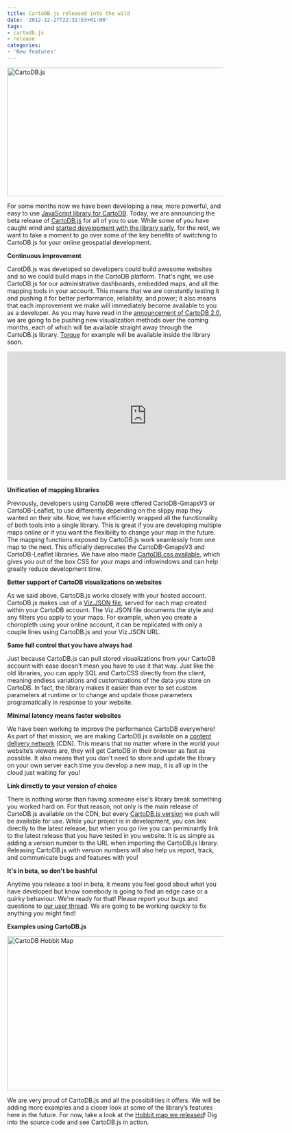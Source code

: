 ```yaml
---
title: CartoDB.js released into the wild
date: '2012-12-27T22:32:53+01:00'
tags:
- cartodb.js
- release
categories:
- 'New features'
---
```


<img alt="CartoDB.js" height="300" src="http://cartodb.s3.amazonaws.com/tumblr/posts/cartodbjs.png" width="650"/>

For some months now we have been developing a new, more powerful, and easy to use <a href="https://github.com/cartodb/cartodb.js" title="CartoDB JavaScript Library">JavaScript library for CartoDB</a>. Today, we are announcing the beta release of <a href="https://github.com/cartodb/cartodb.js" title="cartodb.js">CartoDB.js</a> for all of you to use. While some of you have caught wind and <a href="http://btvvotes.geosprocket.org/demography/8wards.html" title="geosprocket">started development with the library early</a>, for the rest, we want to take a moment to go over some of the key benefits of switching to CartoDB.js for your online geospatial development.

**Continuous improvement**

CarotDB.js was developed so developers could build awesome websites and so we could build maps in the CartoDB platform. That's right, we use CartoDB.js for our administrative dashboards, embedded maps, and all the mapping tools in your account. This means that we are constantly testing it and pushing it for better performance, reliability, and power; it also means that each improvement we make will immediately become available to you as a developer. As you may have read in the <a href="http://blog.cartodb.com/post/36891627435/cartodb-migration-complete-welcome-to-2-0" title="CartoDB 2.0">announcement of CartoDB 2.0</a>, we are going to be pushing new visualization methods over the coming months, each of which will be available straight away through the CartoDB.js library. <a href="http://cartodb.github.com/torque/" title="CartoDB Torque">Torque</a> for example will be available inside the library soon.

<iframe frameborder="0" height="300" src="http://examples.cartodb.com/tables/cholera_deaths_1/embed_map?title=false&amp;description=false&amp;search=false&amp;shareable=false&amp;sql=WITH%20first_query%20AS%20(SELECT%20the_geom_webmercator%2C%20(SELECT%20cartodb_id%20FROM%20pumps%20ORDER%20BY%20the_geom%20%3C-%3E%20cd.the_geom%20LIMIT%201)%20as%20nearest%20FROM%20cholera_deaths%20cd)%0A%20%20SELECT%20ST_Collect(the_geom_webmercator)%20as%20the_geom_webmercator%2C%20nearest%20FROM%20first_query%20GROUP%20BY%20nearest&amp;sw_lat=51.51262196541059&amp;sw_lon=-0.13959288597106934&amp;ne_lat=51.51385051824575&amp;ne_lon=-0.13326287269592285%0D%0A" width="650"></iframe>

**Unification of mapping libraries**

Previously, developers using CartoDB were offered CartoDB-GmapsV3 or CartoDB-Leaflet, to use differently depending on the slippy map they wanted on their site. Now, we have efficiently wrapped all the functionality of both tools into a single library. This is great if you are developing multiple maps online or if you want the flexibility to change your map in the future. The mapping functions exposed by CartoDB.js work seamlessly from one map to the next. This officially deprecates the CartoDB-GmapsV3 and CartoDB-Leaflet libraries. We have also made <a href="http://developers.cartodb.com/documentation/cartodb-js.html#sec-2-3" title="CartoDB CSS">CartoDB.css available</a>, which gives you out of the box CSS for your maps and infowindows and can help greatly reduce development time.

**Better support of CartoDB visualizations on websites**

As we said above, CartoDB.js works closely with your hosted account. CartoDB.js makes use of a <a href="http://developers.cartodb.com/documentation/cartodb-js.html#sec-1-0" title="CartoDB Viz.JSON documentation">Viz.JSON file</a>, served for each map created within your CartoDB account. The Viz.JSON file documents the style and any filters you apply to your maps. For example, when you create a choropleth using your online account, it can be replicated with only a couple lines using CartoDB.js and your Viz.JSON URL.

**Same full control that you have always had**

Just because CartoDB.js can pull stored visualizations from your CartoDB account with ease doesn't mean you have to use it that way. Just like the old libraries, you can apply SQL and CartoCSS directly from the client, meaning endless variations and customizations of the data you store on CartoDB. In fact, the library makes it easier than ever to set custom parameters at runtime or to change and update those parameters programatically in response to your website.

**Minimal latency means faster websites**

We have been working to improve the performance CartoDB everywhere! As part of that mission, we are making CartoDB.js available on a <a href="http://en.wikipedia.org/wiki/Content_delivery_network" title="CartoDB CDN">content delivery network</a> (CDN). This means that no matter where in the world your website’s viewers are, they will get CartoDB in their browser as fast as possible. It also means that you don't need to store and update the library on your own server each time you develop a new map, it is all up in the cloud just waiting for you!

**Link directly to your version of choice**

There is nothing worse than having someone else's library break something you worked hard on. For that reason, not only is the main release of CartoDB.js available on the CDN, but every <a href="http://developers.cartodb.com/documentation/cartodb-js.html#sec-2-5" title="CartoDB versions">CartoDB.js version</a> we push will be available for use. While your project is in development, you can link directly to the latest release, but when you go live you can perminantly link to the latest release that you have tested in you website. It is as simple as adding a version number to the URL when importing the CartoDB.js library. Releasing CartoDB.js with version numbers will also help us report, track, and communicate bugs and features with you!

**It's in beta, so don't be bashful**

Anytime you release a tool in beta, it means you feel good about what you have developed but know somebody is going to find an edge case or a quirky behaviour. We're ready for that! Please report your bugs and questions to <a href="https://groups.google.com/forum/#!forum/cartodb" title="CartoDB Users" target="_blank">our user thread</a>. We are going to be working quickly to fix anything you might find!

**Examples using CartoDB.js**

<img alt="CartoDB Hobbit Map" height="360" src="http://cartodb.s3.amazonaws.com/tumblr/posts/hobbit_film.png" width="650"/>

We are very proud of CartoDB.js and all the possibilities it offers. We will be adding more examples and a closer look at some of the library’s features here in the future. For now, take a look at the <a href="http://blog.cartodb.com/post/37912794875/visualizing-the-peter-jacksons-the-hobbit-film" title="Hobbit Map" target="_blank">Hobbit map we released</a>! Dig into the source code and see CartoDB.js in action.
